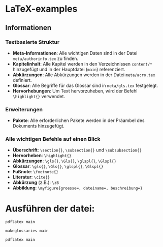# LaTeX-examples

## Informationen

### Textbasierte Struktur
- **Meta-Informationen**: Alle wichtigen Daten sind in der Datei `meta/authorinfo.tex` zu finden.
- **Kapitelinhalt**: Alle Kapitel werden in den Verzeichnissen `content/*` hinzugefügt und in der Hauptdatei (`main`) referenziert.
- **Abkürzungen**: Alle Abkürzungen werden in der Datei `meta/acro.tex` definiert.
- **Glossar**: Alle Begriffe für das Glossar sind in `meta/gls.tex` festgelegt.
- **Hervorhebungen**: Um Text hervorzuheben, wird der Befehl `\highlight{}` verwendet.

### Erweiterungen
- **Pakete**: Alle erforderlichen Pakete werden in der Präambel des Dokuments hinzugefügt.

### Alle wichtigen Befehle auf einen Blick
- **Überschrift**: `\section{}`, `\subsection{}` und `\subsubsection{}`
- **Hervorheben**: `\highlight{}`
- **Abkürzungen**: `\gls{}`, `\Gls{}`, `\glspl{}`, `\Glspl{}`
- **Glossar**: `\gls{}`, `\Gls{}`, `\glspl{}`, `\Glspl{}`
- **Fußnote**: `\footnote{}`
- **Literatur**: `\cite{}`
- **Abkürzung** (z.B.): `\zB`
- **Abbildung**: `\myfigure{groesse=, dateiname=, beschreibung=}`

# Ausführen der datei: 

`pdflatex main`

`makeglossaries main`

`pdflatex main`